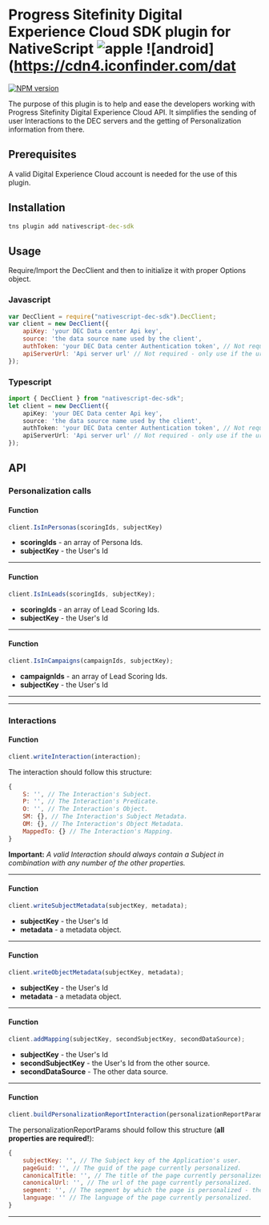 # Progress Sitefinity Digital Experience Cloud SDK plugin for NativeScript ![apple](https://cdn3.iconfinder.com/data/icons/picons-social/57/16-apple-32.png) ![android](https://cdn4.iconfinder.com/dat

[![NPM version][npm-image]][npm-url]

[npm-image]:https://img.shields.io/npm/v/nativescript-dec-sdk.svg
[npm-url]:https://www.npmjs.com/package/nativescript-dec-sdk

The purpose of this plugin is to help and ease the developers working with Progress Sitefinity Digital Experience Cloud API. It simplifies the sending of user Interactions to the DEC servers and the getting of Personalization information from there.

## Prerequisites

A valid Digital Experience Cloud account is needed for the use of this plugin.

## Installation
```bat
tns plugin add nativescript-dec-sdk
```

## Usage 

Require/Import the DecClient and then to initialize it with proper Options object.
### Javascript
```javascript
var DecClient = require("nativescript-dec-sdk").DecClient;
var client = new DecClient({
    apiKey: 'your DEC Data center Api key',
    source: 'the data source name used by the client',
    authToken: 'your DEC Data center Authentication token', // Not required - needed only if Personalization calls to DEC Data center are used.
    apiServerUrl: 'Api server url' // Not required - only use if the url is a custom one.
});
```
### Typescript
```typescript
import { DecClient } from "nativescript-dec-sdk";
let client = new DecClient({
    apiKey: 'your DEC Data center Api key',
    source: 'the data source name used by the client',
    authToken: 'your DEC Data center Authentication token', // Not required - needed only if Personalization calls to DEC Data center are used.
    apiServerUrl: 'Api server url' // Not required - only use if the url is a custom one.
});
```

## API

### Personalization calls

#### Function
```javascript
client.IsInPersonas(scoringIds, subjectKey)
````
- **scoringIds** - an array of Persona Ids.
- **subjectKey** - the User's Id
---

#### Function
```javascript
client.IsInLeads(scoringIds, subjectKey);
````
- **scoringIds** - an array of Lead Scoring Ids.
- **subjectKey** - the User's Id
---

#### Function
```javascript
client.IsInCampaigns(campaignIds, subjectKey);
````
- **campaignIds** - an array of Lead Scoring Ids.
- **subjectKey** - the User's Id
---
---

### Interactions

#### Function
```javascript
client.writeInteraction(interaction);
````
The interaction should follow this structure:
```js
{
    S: '', // The Interaction's Subject.
    P: '', // The Interaction's Predicate.
    O: '', // The Interaction's Object.
    SM: {}, // The Interaction's Subject Metadata. 
    OM: {}, // The Interaction's Object Metadata.
    MappedTo: {} // The Interaction's Mapping.
}
```
**Important:** _A valid Interaction should always contain a Subject in combination with any number of the other properties._

---

#### Function
```javascript
client.writeSubjectMetadata(subjectKey, metadata);
````
- **subjectKey** - the User's Id
- **metadata** - a metadata object.
---

#### Function
```javascript
client.writeObjectMetadata(subjectKey, metadata);
````
- **subjectKey** - the User's Id
- **metadata** - a metadata object.
---

#### Function
```javascript
client.addMapping(subjectKey, secondSubjectKey, secondDataSource);
````
- **subjectKey** - the User's Id
- **secondSubjectKey** - the User's Id from the other source.
- **secondDataSource** - The other data source.
---

#### Function
```javascript
client.buildPersonalizationReportInteraction(personalizationReportParams);
````
The personalizationReportParams should follow this structure (**all properties are required!**):
```js
{
    subjectKey: '', // The Subject key of the Application's user.
    pageGuid: '', // The guid of the page currently personalized.
    canonicalTitle: '', // The title of the page currently personalized.
    canonicalUrl: '', // The url of the page currently personalized. 
    segment: '', // The segment by which the page is personalized - the Persona, the Lead Scoring or the Campaign.
    language: '' // The language of the page currently personalized.
}
```
---

<!-- 
## License

Apache License Version 2.0, January 2004 -->
